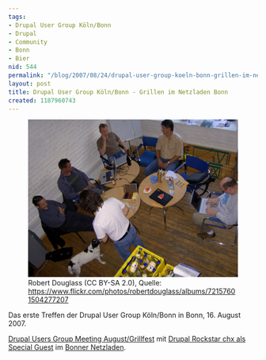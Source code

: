 ```yaml
---
tags:
- Drupal User Group Köln/Bonn
- Drupal
- Community
- Bonn
- Bier
nid: 544
permalink: "/blog/2007/08/24/drupal-user-group-koeln-bonn-grillen-im-netzladen-bonn.html"
layout: post
title: Drupal User Group Köln/Bonn - Grillen im Netzladen Bonn
created: 1187960743
---
```

<figure role="group">
<img src="/assets/imgs/drupal-user-group-koeln-bonn-2007.jpg" alt="Drupal User Group Köln/Bonn - Grillen im Netzladen Bonn"  />
<figcaption>Robert Douglass (CC BY-SA 2.0), Quelle: <a href="https://www.flickr.com/photos/robertdouglass/albums/72157601504277207</a>">https://www.flickr.com/photos/robertdouglass/albums/72157601504277207</a></figcaption>
</figure>

<p>Das erste Treffen der Drupal User Group Köln/Bonn in Bonn, 16. August 2007.</p>
<!--break-->
<p><a href="http://groups.drupal.org/node/4615">Drupal Users Group Meeting August/Grillfest</a> mit <a href="http://chxcannotbedistracted.com/">Drupal Rockstar chx als Special Guest</a> im <a href="http://www.netzladen.org">Bonner Netzladen</a>.</p>
